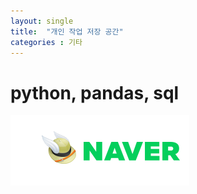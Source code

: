 ```yaml
---
layout: single
title:  "개인 작업 저장 공간"
categories : 기타
---
```


# python, pandas, sql

![캡처](../img/2021-10-26-first/캡처-16381011055961.PNG)

